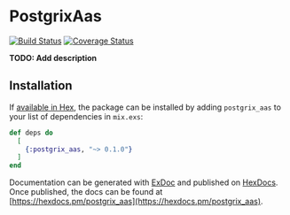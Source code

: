 # PostgrixAas

[![Build Status](https://travis-ci.org/praekeltfoundation/postgrix_aas.svg?branch=experimental)](https://travis-ci.org/praekeltfoundation/postgrix_aas)
[![Coverage Status](https://coveralls.io/repos/github/praekeltfoundation/postgrix_aas/badge.svg?branch=experimental)](https://coveralls.io/github/praekeltfoundation/postgrix_aas?branch=experimental)

**TODO: Add description**

## Installation

If [available in Hex](https://hex.pm/docs/publish), the package can be installed
by adding `postgrix_aas` to your list of dependencies in `mix.exs`:

```elixir
def deps do
  [
    {:postgrix_aas, "~> 0.1.0"}
  ]
end
```

Documentation can be generated with [ExDoc](https://github.com/elixir-lang/ex_doc)
and published on [HexDocs](https://hexdocs.pm). Once published, the docs can
be found at [https://hexdocs.pm/postgrix_aas](https://hexdocs.pm/postgrix_aas).

